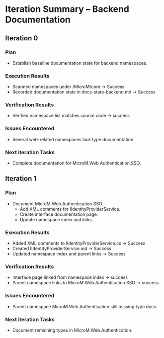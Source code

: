 # Iteration Summary – Backend Documentation

## Iteration 0
### Plan
- Establish baseline documentation state for backend namespaces.

### Execution Results
- Scanned namespaces under /MicroM/core → Success
- Recorded documentation state in docs-state-backend.md → Success

### Verification Results
- Verified namespace list matches source code → success

### Issues Encountered
- Several web-related namespaces lack type documentation.

### Next iteration Tasks
- Complete documentation for MicroM.Web.Authentication.SSO.

## Iteration 1
### Plan
- Document MicroM.Web.Authentication.SSO.
  - Add XML comments for IIdentityProviderService.
  - Create interface documentation page.
  - Update namespace index and links.

### Execution Results
- Added XML comments to IIdentityProviderService.cs → Success
- Created IIdentityProviderService.md → Success
- Updated namespace index and parent links → Success

### Verification Results
- Interface page linked from namespace index → success
- Parent namespace links to MicroM.Web.Authentication.SSO → success

### Issues Encountered
- Parent namespace MicroM.Web.Authentication still missing type docs.

### Next iteration Tasks
- Document remaining types in MicroM.Web.Authentication.
